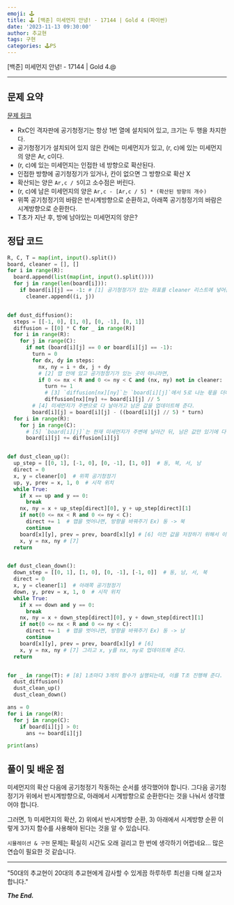 ```yaml
---
emoji: 🕹️
title: 🕹️ [백준] 미세먼지 안녕! - 17144 | Gold 4 (파이썬)
date: '2023-11-13 09:30:00'
author: 추교현
tags: 구현
categories: 🕹️PS
---
```


[백준] 미세먼지 안녕! - 17144 | Gold 4.@

---

## 문제 요약

[문제 링크](https://www.acmicpc.net/problem/17144)

- RxC인 격자판에 공기청정기는 항상 1번 열에 설치되어 있고, 크기는 두 행을 차지한다.
- 공기청정기가 설치되어 있지 않은 칸에는 미세먼지가 있고, (r, c)에 있는 미세먼지의 양은 Ar, c이다.
- (r, c)에 있는 미세먼지는 인접한 네 방향으로 확산된다.
- 인접한 방향에 공기청정기가 있거나, 칸이 없으면 그 방향으로 확산 X
- 확산되는 양은 `Ar,c / 5`이고 소수점은 버린다.
- (r, c)에 남은 미세먼지의 양은 `Ar,c - [Ar,c / 5] * (확산된 방향의 개수)`
- 위쪽 공기청정기의 바람은 반시계방향으로 순환하고, 아래쪽 공기청정기의 바람은 시계방향으로 순환한다.
- T초가 지난 후, 방에 남아있는 미세먼지의 양은?

## 정답 코드

```python
R, C, T = map(int, input().split())
board, cleaner = [], []
for i in range(R):
  board.append(list(map(int, input().split())))
  for j in range(len(board[i])):
    if board[i][j] == -1: # [1] 공기청정기가 있는 좌표를 cleaner 리스트에 넣어준다.
      cleaner.append((i, j))


def dust_diffusion():
  steps = [[-1, 0], [1, 0], [0, -1], [0, 1]]
  diffusion = [[0] * C for _ in range(R)]
  for i in range(R):
    for j in range(C):
      if not (board[i][j] == 0 or board[i][j] == -1):
        turn = 0
        for dx, dy in steps:
          nx, ny = i + dx, j + dy
          # [2] 맵 안에 있고 공기청정기가 있는 곳이 아니라면,
          if 0 <= nx < R and 0 <= ny < C and (nx, ny) not in cleaner:
            turn += 1
            # [3] `diffusion[nx][ny]`는 `board[i][j]`에서 5로 나눈 몫을 더해준다.
            diffusion[nx][ny] += board[i][j] // 5
        # [4] 미세먼지가 주변으로 다 날아가고 남은 값을 업데이트해 준다.
        board[i][j] = board[i][j] - ((board[i][j] // 5) * turn)
  for i in range(R):
    for j in range(C):
      # [5] `board[i][j]`는 현재 미세먼지가 주변에 날아간 뒤, 남은 값만 있기에 다른 곳에서 날라온 미세먼지를 더해준다.
      board[i][j] += diffusion[i][j]


def dust_clean_up():
  up_step = [[0, 1], [-1, 0], [0, -1], [1, 0]]  # 동, 북, 서, 남
  direct = 0
  x, y = cleaner[0]  # 위쪽 공기청정기
  up, y, prev = x, 1, 0  # 시작 위치
  while True:
    if x == up and y == 0:
      break
    nx, ny = x + up_step[direct][0], y + up_step[direct][1]
    if not(0 <= nx < R and 0 <= ny < C):
      direct += 1  # 맵을 벗어나면, 방향을 바꿔주기 Ex) 동 -> 북
      continue
    board[x][y], prev = prev, board[x][y] # [6] 이전 값을 저장하기 위해서 이전 값과 현재 값을 바꿔준다.
    x, y = nx, ny # [7]
  return


def dust_clean_down():
  down_step = [[0, 1], [1, 0], [0, -1], [-1, 0]]  # 동, 남, 서, 북
  direct = 0
  x, y = cleaner[1]  # 아래쪽 공기청정기
  down, y, prev = x, 1, 0  # 시작 위치
  while True:
    if x == down and y == 0:
      break
    nx, ny = x + down_step[direct][0], y + down_step[direct][1]
    if not(0 <= nx < R and 0 <= ny < C):
      direct += 1  # 맵을 벗어나면, 방향을 바꿔주기 Ex) 동 -> 남
      continue
    board[x][y], prev = prev, board[x][y] # [6]
    x, y = nx, ny # [7] 그리고 x, y를 nx, ny로 업데이트해 준다.
  return


for _ in range(T): # [8] 1초마다 3개의 함수가 실행되는데, 이를 T초 진행해 준다.
  dust_diffusion()
  dust_clean_up()
  dust_clean_down()

ans = 0
for i in range(R):
  for j in range(C):
    if board[i][j] > 0:
      ans += board[i][j]

print(ans)
```

## 풀이 및 배운 점

미세먼지의 확산 다음에 공기청정기 작동하는 순서를 생각했어야 합니다. 그다음 공기청정기가 위에서 반시계방향으로, 아래에서 시계방향으로 순환한다는 것을 나눠서 생각했어야 합니다.

그러면, 1) 미세먼지의 확산, 2) 위에서 반시계방향 순환, 3) 아래에서 시계방향 순환 이렇게 3가지 함수를 사용해야 된다는 것을 알 수 있습니다.

`시뮬레이션 & 구현` 문제는 확실히 시간도 오래 걸리고 한 번에 생각하기 어렵네요... 많은 연습이 필요한 것 같습니다.

---

"50대의 추교현이 20대의 추교현에게 감사할 수 있게끔 하루하루 최선을 다해 살고자 합니다."

**_The End._**
